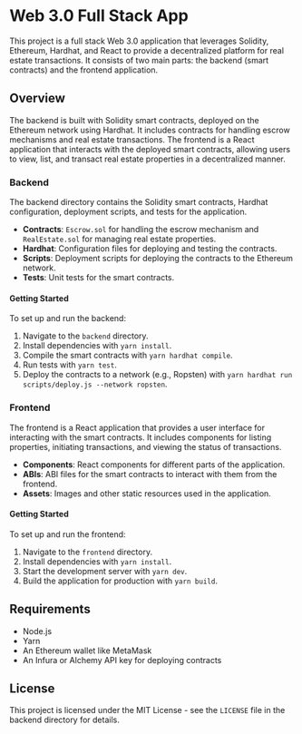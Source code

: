 # Web 3.0 Full Stack App

This project is a full stack Web 3.0 application that leverages Solidity, Ethereum, Hardhat, and React to provide a decentralized platform for real estate transactions. It consists of two main parts: the backend (smart contracts) and the frontend application.

## Overview

The backend is built with Solidity smart contracts, deployed on the Ethereum network using Hardhat. It includes contracts for handling escrow mechanisms and real estate transactions. The frontend is a React application that interacts with the deployed smart contracts, allowing users to view, list, and transact real estate properties in a decentralized manner.

### Backend

The backend directory contains the Solidity smart contracts, Hardhat configuration, deployment scripts, and tests for the application.

- **Contracts**: `Escrow.sol` for handling the escrow mechanism and `RealEstate.sol` for managing real estate properties.
- **Hardhat**: Configuration files for deploying and testing the contracts.
- **Scripts**: Deployment scripts for deploying the contracts to the Ethereum network.
- **Tests**: Unit tests for the smart contracts.

#### Getting Started

To set up and run the backend:

1. Navigate to the `backend` directory.
2. Install dependencies with `yarn install`.
3. Compile the smart contracts with `yarn hardhat compile`.
4. Run tests with `yarn test`.
5. Deploy the contracts to a network (e.g., Ropsten) with `yarn hardhat run scripts/deploy.js --network ropsten`.

### Frontend

The frontend is a React application that provides a user interface for interacting with the smart contracts. It includes components for listing properties, initiating transactions, and viewing the status of transactions.

- **Components**: React components for different parts of the application.
- **ABIs**: ABI files for the smart contracts to interact with them from the frontend.
- **Assets**: Images and other static resources used in the application.

#### Getting Started

To set up and run the frontend:

1. Navigate to the `frontend` directory.
2. Install dependencies with `yarn install`.
3. Start the development server with `yarn dev`.
4. Build the application for production with `yarn build`.

## Requirements

- Node.js
- Yarn
- An Ethereum wallet like MetaMask
- An Infura or Alchemy API key for deploying contracts

## License

This project is licensed under the MIT License - see the `LICENSE` file in the backend directory for details.
